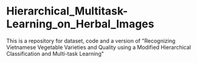 # Hierarchical_Multitask-Learning_on_Herbal_Images
This is a repository for dataset, code and a version of "Recognizing Vietnamese Vegetable Varieties and Quality using a Modified Hierarchical Classification and Multi-task Learning"
